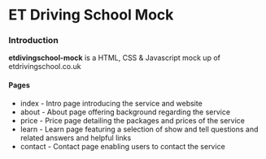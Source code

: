 # ET Driving School Mock

### Introduction

**etdivingschool-mock** is a HTML, CSS & Javascript mock up of etdrivingschool.co.uk

#### Pages
* index - Intro page introducing the service and website
* about - About page offering background regarding the service
* price - Price page detailing the packages and prices of the service
* learn - Learn page featuring a selection of show and tell questions and related answers and helpful links
* contact - Contact page enabling users to contact the service





